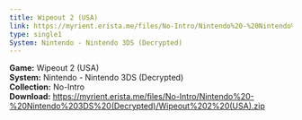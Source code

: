 ```yaml
---
title: Wipeout 2 (USA)
link: https://myrient.erista.me/files/No-Intro/Nintendo%20-%20Nintendo%203DS%20(Decrypted)/Wipeout%202%20(USA).zip
type: single1
System: Nintendo - Nintendo 3DS (Decrypted)
---
```

<b>Game:</b> Wipeout 2 (USA)<br>
<b>System:</b> Nintendo - Nintendo 3DS (Decrypted)<br>
<b>Collection:</b> No-Intro<br>
<b>Download:</b> https://myrient.erista.me/files/No-Intro/Nintendo%20-%20Nintendo%203DS%20(Decrypted)/Wipeout%202%20(USA).zip